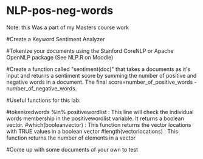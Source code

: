 # NLP-pos-neg-words
Note: this Was a part of my Masters course work

#Create a Keyword Sentiment Analyzer

#Tokenize your documents using the Stanford CoreNLP or Apache OpenNLP package (See NLP.R on Moodle)

#Create a function called "sentiment(doc)" that takes a documents as it's input and returns a sentiment score by summing the number of positive and negative words in a document.  The final score=number_of_positive_words - number_of_negative_words.


#Useful functions for this lab:
  
#tokenizedwords %in% positivewordlist     :  This line will check the individual words membership in the positivewordlist variable.  It returns a boolean vector.
#which(booleanvector)                     :  This function returns the vector locations with TRUE values in a boolean vector
#length(vectorlocations)                  :  This function returns the number of elements in a vector

#Come up with some documents of your own to test

